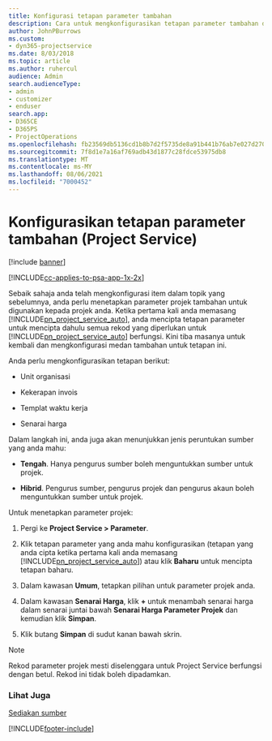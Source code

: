 ```yaml
---
title: Konfigurasi tetapan parameter tambahan
description: Cara untuk mengkonfigurasikan tetapan parameter tambahan dalam Project Service
author: JohnPBurrows
ms.custom:
- dyn365-projectservice
ms.date: 8/03/2018
ms.topic: article
ms.author: ruhercul
audience: Admin
search.audienceType:
- admin
- customizer
- enduser
search.app:
- D365CE
- D365PS
- ProjectOperations
ms.openlocfilehash: fb23569db5136cd1b8b7d2f5735de8a91b441b76ab7e027d27087b3785f4636e
ms.sourcegitcommit: 7f8d1e7a16af769adb43d1877c28fdce53975db8
ms.translationtype: MT
ms.contentlocale: ms-MY
ms.lasthandoff: 08/06/2021
ms.locfileid: "7000452"
---
```

# <a name="configure-additional-parameter-settings-project-service"></a>Konfigurasikan tetapan parameter tambahan (Project Service)

[!include [banner](../includes/psa-now-project-operations.md)]

[!INCLUDE[cc-applies-to-psa-app-1x-2x](../includes/cc-applies-to-psa-app-1x-2x.md)]

Sebaik sahaja anda telah mengkonfigurasi item dalam topik yang sebelumnya, anda perlu menetapkan parameter projek tambahan untuk digunakan kepada projek anda. Ketika pertama kali anda memasang [!INCLUDE[pn_project_service_auto](../includes/pn-project-service-auto.md)], anda mencipta tetapan parameter untuk mencipta dahulu semua rekod yang diperlukan untuk [!INCLUDE[pn_project_service_auto](../includes/pn-project-service-auto.md)] berfungsi. Kini tiba masanya untuk kembali dan mengkonfigurasi medan tambahan untuk tetapan ini.  
  
 Anda perlu mengkonfigurasikan tetapan berikut:  
  
-   Unit organisasi  
  
-   Kekerapan invois  
  
-   Templat waktu kerja  
  
-   Senarai harga  
 
Dalam langkah ini, anda juga akan menunjukkan jenis peruntukan sumber yang anda mahu:  
  
- **Tengah**. Hanya pengurus sumber boleh menguntukkan sumber untuk projek.  
  
- **Hibrid**. Pengurus sumber, pengurus projek dan pengurus akaun boleh menguntukkan sumber untuk projek.  
  
 
Untuk menetapkan parameter projek:  
  
1. Pergi ke **Project Service > Parameter**.  
  
2. Klik tetapan parameter yang anda mahu konfigurasikan (tetapan yang anda cipta ketika pertama kali anda memasang [!INCLUDE[pn_project_service_auto](../includes/pn-project-service-auto.md)]) atau klik **Baharu** untuk mencipta tetapan baharu.  
  
3. Dalam kawasan **Umum**, tetapkan pilihan untuk parameter projek anda.  
  
4. Dalam kawasan **Senarai Harga**, klik **+** untuk menambah senarai harga dalam senarai juntai bawah **Senarai Harga Parameter Projek** dan kemudian klik **Simpan**.  
  
5. Klik butang **Simpan** di sudut kanan bawah skrin.  

> [!NOTE]
> Rekod parameter projek mesti diselenggara untuk Project Service berfungsi dengan betul. Rekod ini tidak boleh dipadamkan.

### <a name="see-also"></a>Lihat Juga  
 [Sediakan sumber](../psa/set-up-resources.md)


[!INCLUDE[footer-include](../includes/footer-banner.md)]